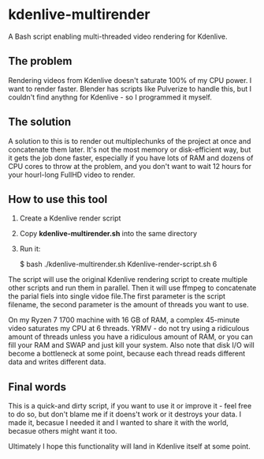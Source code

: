 # kdenlive-multirender
A Bash script enabling multi-threaded video rendering for Kdenlive.

## The problem
Rendering videos from Kdenlive doesn't saturate 100% of my CPU power. I want to render faster. Blender has scripts like Pulverize to handle this, but I couldn't find anythng for Kdenlive - so I programmed it myself.

## The solution

A solution to this is to render out multiplechunks of the project at once and concatenate them later. It's not the most memory or disk-efficient way, but it gets the job done faster, especially if you have lots of RAM and dozens of CPU cores to throw at the problem, and you don't want to wait 12 hours for your hourl-long FullHD video to render.

## How to use this tool

1. Create a Kdenlive render script
2. Copy __kdenlive-multirender.sh__ into the same directory
3. Run it:
      
      $ bash ./kdenlive-multirender.sh Kdenlive-render-script.sh 6

The script will use the original Kdenlive rendering script to create multiple other scripts and run them in parallel. Then it will use ffmpeg to concatenate the parial fiels into single vidoe file.The first parameter is the script filename, the second parameter is the amount of threads you want to use.

On my Ryzen 7 1700 machine with 16 GB of RAM, a complex 45-minute video saturates my CPU at 6 threads. YRMV - do not try using a ridiculous amount of threads unless you have a ridiculous amount of RAM, or you can fill your RAM and SWAP and just kill your system. Also note that disk I/O will become a bottleneck at some point, because each thread reads different data and writes different data.

## Final words
This is a quick-and dirty script, if you want to use it or improve it - feel free to do so, but don't blame me if it doens't work or it destroys your data. I made it, becasue I needed it and I wanted to share it with the world, becasue others might want it too.

Ultimately I hope this functionality will land in Kdenlive itself at some point.
